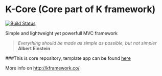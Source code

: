 K-Core (Core part of K framework)
=
[![Build Status](https://travis-ci.org/Kajna/K-Core.svg)](https://travis-ci.org/Kajna/K-Core)

Simple and lightweight yet powerfull MVC framework
> *Everything should be made as simple as possible, but not simpler* 
**Albert Einstein**

###This is core repository, template app can be found [here](https://github.com/Kajna/K)

More info on http://kframework.co/
